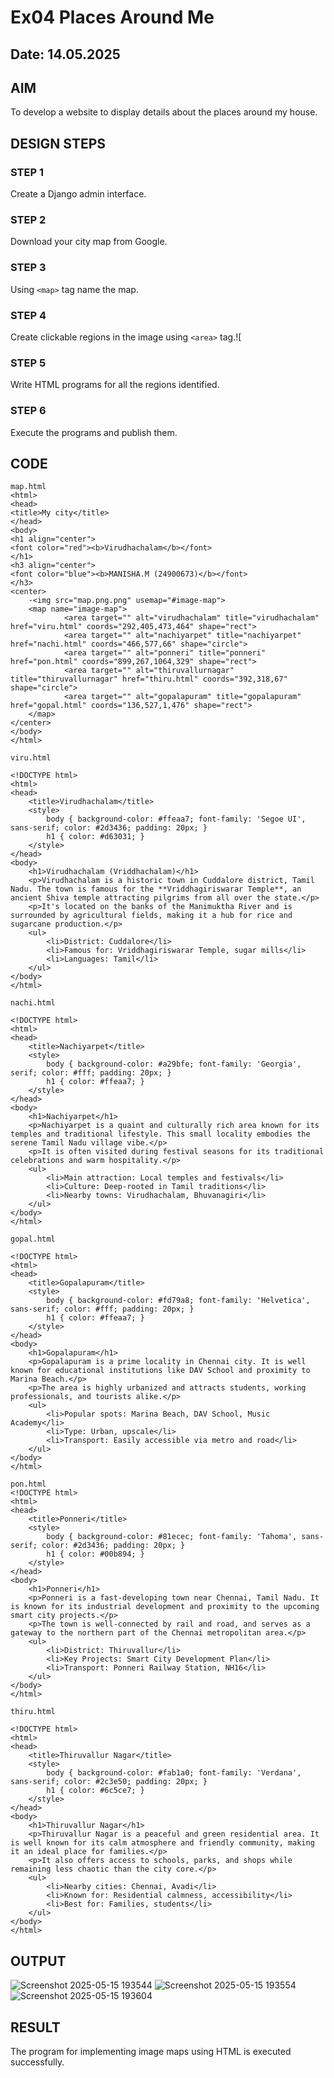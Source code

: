 # Ex04 Places Around Me
## Date: 14.05.2025

## AIM
To develop a website to display details about the places around my house.

## DESIGN STEPS

### STEP 1
Create a Django admin interface.

### STEP 2
Download your city map from Google.

### STEP 3
Using ```<map>``` tag name the map.

### STEP 4
Create clickable regions in the image using ```<area>``` tag.![


### STEP 5
Write HTML programs for all the regions identified.

### STEP 6
Execute the programs and publish them.

## CODE
~~~
map.html
<html>
<head>
<title>My city</title>
</head>
<body>
<h1 align="center">
<font color="red"><b>Virudhachalam</b></font>
</h1>
<h3 align="center">
<font color="blue"><b>MANISHA.M (24900673)</b></font>
</h3>
<center>
    -<img src="map.png.png" usemap="#image-map">
    <map name="image-map">
            <area target="" alt="virudhachalam" title="virudhachalam" href="viru.html" coords="292,405,473,464" shape="rect">
            <area target="" alt="nachiyarpet" title="nachiyarpet" href="nachi.html" coords="466,577,66" shape="circle">
            <area target="" alt="ponneri" title="ponneri" href="pon.html" coords="899,267,1064,329" shape="rect">
            <area target="" alt="thiruvallurnagar" title="thiruvallurnagar" href="thiru.html" coords="392,318,67" shape="circle">
            <area target="" alt="gopalapuram" title="gopalapuram" href="gopal.html" coords="136,527,1,476" shape="rect">
    </map>
</center>
</body>
</html>

viru.html

<!DOCTYPE html>
<html>
<head>
    <title>Virudhachalam</title>
    <style>
        body { background-color: #ffeaa7; font-family: 'Segoe UI', sans-serif; color: #2d3436; padding: 20px; }
        h1 { color: #d63031; }
    </style>
</head>
<body>
    <h1>Virudhachalam (Vriddhachalam)</h1>
    <p>Virudhachalam is a historic town in Cuddalore district, Tamil Nadu. The town is famous for the **Vriddhagiriswarar Temple**, an ancient Shiva temple attracting pilgrims from all over the state.</p>
    <p>It's located on the banks of the Manimuktha River and is surrounded by agricultural fields, making it a hub for rice and sugarcane production.</p>
    <ul>
        <li>District: Cuddalore</li>
        <li>Famous for: Vriddhagiriswarar Temple, sugar mills</li>
        <li>Languages: Tamil</li>
    </ul>
</body>
</html>

nachi.html

<!DOCTYPE html>
<html>
<head>
    <title>Nachiyarpet</title>
    <style>
        body { background-color: #a29bfe; font-family: 'Georgia', serif; color: #fff; padding: 20px; }
        h1 { color: #ffeaa7; }
    </style>
</head>
<body>
    <h1>Nachiyarpet</h1>
    <p>Nachiyarpet is a quaint and culturally rich area known for its temples and traditional lifestyle. This small locality embodies the serene Tamil Nadu village vibe.</p>
    <p>It is often visited during festival seasons for its traditional celebrations and warm hospitality.</p>
    <ul>
        <li>Main attraction: Local temples and festivals</li>
        <li>Culture: Deep-rooted in Tamil traditions</li>
        <li>Nearby towns: Virudhachalam, Bhuvanagiri</li>
    </ul>
</body>
</html>

gopal.html

<!DOCTYPE html>
<html>
<head>
    <title>Gopalapuram</title>
    <style>
        body { background-color: #fd79a8; font-family: 'Helvetica', sans-serif; color: #fff; padding: 20px; }
        h1 { color: #ffeaa7; }
    </style>
</head>
<body>
    <h1>Gopalapuram</h1>
    <p>Gopalapuram is a prime locality in Chennai city. It is well known for educational institutions like DAV School and proximity to Marina Beach.</p>
    <p>The area is highly urbanized and attracts students, working professionals, and tourists alike.</p>
    <ul>
        <li>Popular spots: Marina Beach, DAV School, Music Academy</li>
        <li>Type: Urban, upscale</li>
        <li>Transport: Easily accessible via metro and road</li>
    </ul>
</body>
</html>

pon.html
<!DOCTYPE html>
<html>
<head>
    <title>Ponneri</title>
    <style>
        body { background-color: #81ecec; font-family: 'Tahoma', sans-serif; color: #2d3436; padding: 20px; }
        h1 { color: #00b894; }
    </style>
</head>
<body>
    <h1>Ponneri</h1>
    <p>Ponneri is a fast-developing town near Chennai, Tamil Nadu. It is known for its industrial development and proximity to the upcoming smart city projects.</p>
    <p>The town is well-connected by rail and road, and serves as a gateway to the northern part of the Chennai metropolitan area.</p>
    <ul>
        <li>District: Thiruvallur</li>
        <li>Key Projects: Smart City Development Plan</li>
        <li>Transport: Ponneri Railway Station, NH16</li>
    </ul>
</body>
</html>

thiru.html

<!DOCTYPE html>
<html>
<head>
    <title>Thiruvallur Nagar</title>
    <style>
        body { background-color: #fab1a0; font-family: 'Verdana', sans-serif; color: #2c3e50; padding: 20px; }
        h1 { color: #6c5ce7; }
    </style>
</head>
<body>
    <h1>Thiruvallur Nagar</h1>
    <p>Thiruvallur Nagar is a peaceful and green residential area. It is well known for its calm atmosphere and friendly community, making it an ideal place for families.</p>
    <p>It also offers access to schools, parks, and shops while remaining less chaotic than the city core.</p>
    <ul>
        <li>Nearby cities: Chennai, Avadi</li>
        <li>Known for: Residential calmness, accessibility</li>
        <li>Best for: Families, students</li>
    </ul>
</body>
</html>
~~~



## OUTPUT
![Screenshot 2025-05-15 193544](https://github.com/user-attachments/assets/1833e8c6-1cf7-4886-9386-a0c7078021b6)
![Screenshot 2025-05-15 193554](https://github.com/user-attachments/assets/ce653f38-ae33-45a4-8eb2-59711f8f8fb3)
![Screenshot 2025-05-15 193604](https://github.com/user-attachments/assets/2bd9431e-6dd5-4dac-85ca-04d3a5779a7d)







## RESULT
The program for implementing image maps using HTML is executed successfully.
